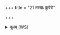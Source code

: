 +++
title = "21 तस्याः कुबेरो"

+++
<details><summary>मूलम् (WS)</summary>

तस्याः कुबेरो वैश्रवणो वत्स आसीदाम पात्रं पात्रम् ॥ ॥ २६ ॥
</details>